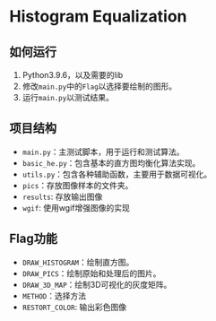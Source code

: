 # Histogram Equalization
## 如何运行

1. Python3.9.6，以及需要的lib
2. 修改`main.py`中的`Flag`以选择要绘制的图形。
3. 运行`main.py`以测试结果。

## 项目结构

- `main.py`：主测试脚本，用于运行和测试算法。
- `basic_he.py`：包含基本的直方图均衡化算法实现。
- `utils.py`：包含各种辅助函数，主要用于数据可视化。
- `pics`：存放图像样本的文件夹。
- `results`: 存放输出图像
- `wgif`: 使用wgif增强图像的实现

## Flag功能

- `DRAW_HISTOGRAM`：绘制直方图。
- `DRAW_PICS`：绘制原始和处理后的图片。
- `DRAW_3D_MAP`：绘制3D可视化的灰度矩阵。
- `METHOD`：选择方法
- `RESTORT_COLOR`: 输出彩色图像
